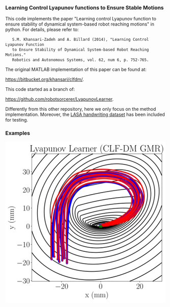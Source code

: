 ### Learning Control Lyapunov functions to Ensure Stable Motions

This code implements the paper "Learning control Lyapunov function to ensure stability of dynamical system-based robot reaching motions" in python. For details, please refer to:
```
   S.M. Khansari-Zadeh and A. Billard (2014), "Learning Control Lyapunov Function
   to Ensure Stability of Dynamical System-based Robot Reaching Motions."
   Robotics and Autonomous Systems, vol. 62, num 6, p. 752-765.
```

The original MATLAB implementation of this paper can be found at:

https://bitbucket.org/khansari/clfdm/.

This code started as a branch of:

https://github.com/robotsorcerer/LyapunovLearner.

Differently from this other repository, here we only focus on the method implementation. Moreover, the [LASA handwriting dataset](https://bitbucket.org/khansari/lasahandwritingdataset/src/master/) has been included for testing.

### Examples

![alt text for screen readers](/src/images/example_energy_levels.png "test")